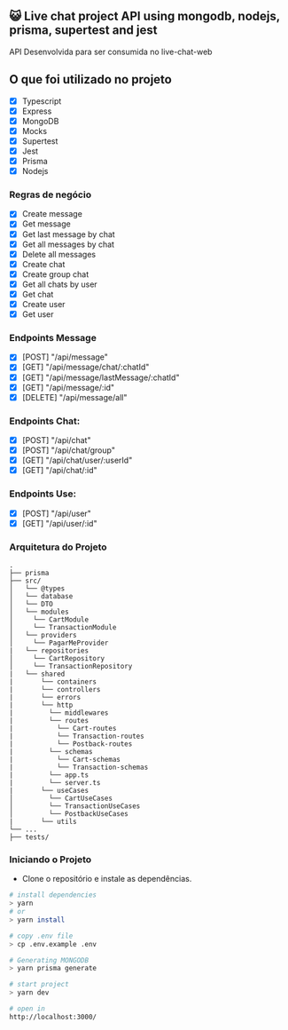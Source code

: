 ## 😺 Live chat project API using mongodb, nodejs, prisma, supertest and jest

API Desenvolvida para ser consumida no live-chat-web

## O que foi utilizado no projeto

- [x] Typescript
- [x] Express
- [x] MongoDB
- [x] Mocks
- [x] Supertest
- [x] Jest
- [x] Prisma
- [x] Nodejs

### Regras de negócio

- [x] Create message
- [x] Get message
- [x] Get last message by chat
- [x] Get all messages by chat
- [x] Delete all messages
- [x] Create chat
- [x] Create group chat
- [x] Get all chats by user
- [x] Get chat
- [x] Create user
- [x] Get user

### Endpoints Message

- [x] [POST] "/api/message"
- [x] [GET] "/api/message/chat/:chatId"
- [x] [GET] "/api/message/lastMessage/:chatId"
- [x] [GET] "/api/message/:id"
- [x] [DELETE] "/api/message/all"

### Endpoints Chat:

- [x] [POST] "/api/chat"
- [x] [POST] "/api/chat/group"
- [x] [GET] "/api/chat/user/:userId"
- [x] [GET] "/api/chat/:id"

### Endpoints Use:

- [x] [POST] "/api/user"
- [x] [GET] "/api/user/:id"

### Arquitetura do Projeto

```
.
├── prisma
├── src/
│   └── @types
│   └── database
│   └── DTO
│   └── modules
│     └── CartModule
│     └── TransactionModule
│   └── providers
│     └── PagarMeProvider
|   └── repositories
│     └── CartRepository
│     └── TransactionRepository
|   └── shared
|       └── containers
|       └── controllers
|       └── errors
|       └── http
|         └── middlewares
|         └── routes
|           └── Cart-routes
|           └── Transaction-routes
|           └── Postback-routes
|         └── schemas
|           └── Cart-schemas
|           └── Transaction-schemas
|         └── app.ts
|         └── server.ts
|       └── useCases
│         └── CartUseCases
│         └── TransactionUseCases
│         └── PostbackUseCases
|       └── utils
└── ...
├── tests/
```

### Iniciando o Projeto

- Clone o repositório e instale as dependências.
```sh
# install dependencies
> yarn
# or
> yarn install

# copy .env file
> cp .env.example .env

# Generating MONGODB
> yarn prisma generate

# start project
> yarn dev

# open in
http://localhost:3000/
```
